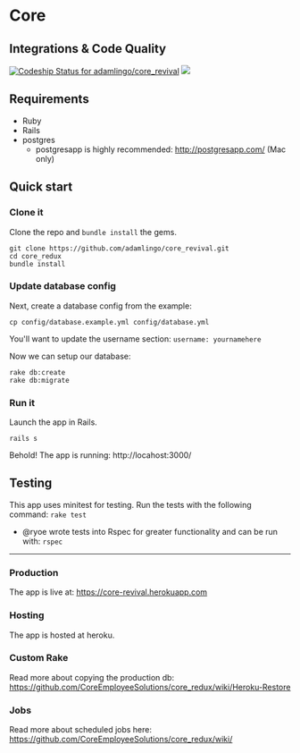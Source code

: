 # Core

## Integrations & Code Quality
[![Codeship Status for adamlingo/core_revival](https://app.codeship.com/projects/0a613800-9b56-0137-ed11-763e4514bc3d/status?branch=master)](https://app.codeship.com/projects/358484/)
<a href="https://codeclimate.com/repos/576c5b1cb43e07008d001e28/feed"><img src="https://codeclimate.com/repos/576c5b1cb43e07008d001e28/badges/c72d3ca9182ffcfc94b2/issue_count.svg" /></a>

## Requirements

- Ruby
- Rails
- postgres
    - postgresapp is highly recommended: http://postgresapp.com/ (Mac only)

## Quick start

### Clone it

Clone the repo and `bundle install` the gems.

```
git clone https://github.com/adamlingo/core_revival.git
cd core_redux
bundle install
```

### Update database config

Next, create a database config from the example:
```
cp config/database.example.yml config/database.yml
```

You'll want to update the username section:
 ` username: yournamehere `

Now we can setup our database:
```
rake db:create
rake db:migrate
```

### Run it

Launch the app in Rails.

```
rails s
```

Behold! The app is running: http://locahost:3000/


## Testing
This app uses minitest for testing. Run the tests with the following command:
``` rake test ```
* @ryoe wrote tests into Rspec for greater functionality and can be run with:
``` rspec ```

----

### Production
The app is live at:
https://core-revival.herokuapp.com

### Hosting
The app is hosted at heroku.

### Custom Rake
Read more about copying the production db: https://github.com/CoreEmployeeSolutions/core_redux/wiki/Heroku-Restore

### Jobs
Read more about scheduled jobs here: https://github.com/CoreEmployeeSolutions/core_redux/wiki/
